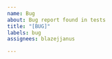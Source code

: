 ```yaml
---
name: Bug
about: Bug report found in tests
title: "[BUG]"
labels: bug
assignees: blazejjanus

---
```



